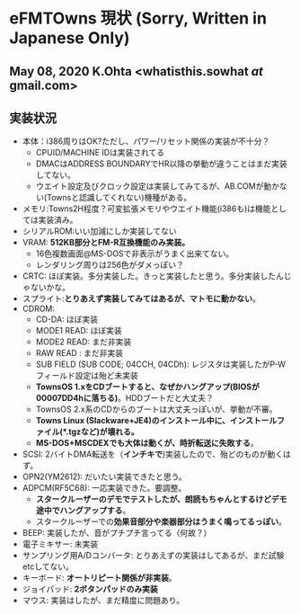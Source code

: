 # eFMTOwns 現状 (Sorry, Written in Japanese Only)
## May 08, 2020 K.Ohta <whatisthis.sowhat _at_ gmail.com>

## 実装状況
- 本体：i386周りはOK?ただし、パワー/リセット関係の実装が不十分？
  - CPUID/MACHINE IDは実装されてる
  - DMACはADDRESS BOUNDARYでHR以降の挙動が違うことはまだ実装してない。
  - ウエイト設定及びクロック設定は実装してみてるが、AB.COMが動かない(Townsと認識してくれない)機種がある。
- メモリ:Towns2H程度？可変拡張メモリやウエイト機能(i386も)は機能としては実装済み。
- シリアルROM:いい加減にしか実装してない
- VRAM: **512KB部分とFM-R互換機能のみ実装。**
  - 16色複数画面@MS-DOSで非表示がうまく出来てない。
  - レンダリング周りは256色がダメっぽい？
- CRTC: ほぼ実装。多分実装した。きっと実装したと思う。多分実装したんじゃないかな。
- スプライト:**とりあえず実装してみてはあるが、マトモに動かない**。
- CDROM:
  - CD-DA: ほぼ実装
  - MODE1 READ: ほぼ実装
  - MODE2 READ: まだ非実装
  - RAW READ  : まだ非実装
  - SUB FIELD (SUB CODE; 04CCH, 04CDh): レジスタは実装したがP-Wフィールド設定は殆ど未実装
  - **TownsOS 1.xをCDブートすると、なぜかハングアップ(BIOSが00007DD4hに落ちる)**。HDDブートだと大丈夫？
  - TownsOS 2.x系のCDからのブートは大丈夫っぽいが、挙動が不審。
  - **Towns Linux (Slackware+JE4)のインストール中に、インストールファイル(*.tgzなど)が壊れる。**
  - **MS-DOS+MSCDEXでも大体は動くが、時折転送に失敗する**。
- SCSI: 2バイトDMA転送を（**インチキで**)実装したので、殆どのものが動くはず。
- OPN2(YM2612): だいたい実装できたと思う。
- ADPCM(RF5C68): 一応実装できた。要調整。
  - **スタークルーザーのデモでテストしたが、朗読もちゃんとするけどデモ途中でハングアップする**。
  - スタークルーザーでの**効果音部分や楽器部分はうまく鳴ってるっぽい**。
- BEEP: 実装したが、音がプチプチ言ってる（何故？）
- 電子ミキサー: 未実装
- サンプリング用A/Dコンバータ: とりあえずの実装はしてあるが、まだ試験etcしてない。
- キーボード: **オートリピート関係が非実装**。
- ジョイパッド: **2ボタンパッドのみ実装**
- マウス: 実装はしたが、まだ精度に問題あり。
